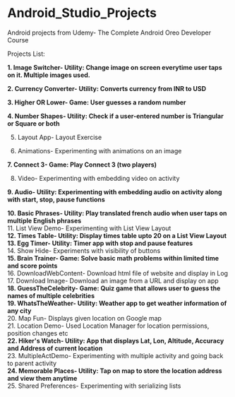 # Android_Studio_Projects
Android projects from Udemy- The Complete Android Oreo Developer Course  

Projects List:  

**1. Image Switcher-      Utility: Change image on screen everytime user taps on it. Multiple images used.**  

**2. Currency Converter-  Utility: Converts currency from INR to USD**  

**3. Higher OR Lower-     Game: User guesses a random number**  

**4. Number Shapes-       Utility: Check if a user-entered number is Triangular or Square or both**  

5. Layout App-          Layout Exercise  

6. Animations-          Experimenting with animations on an image  

**7. Connect 3-           Game: Play Connect 3 (two players)**  

8. Video-               Experimenting with embedding video on activity  

**9. Audio-               Utility: Experimenting with embedding audio on activity along with start, stop, pause functions**  

**10. Basic Phrases-      Utility: Play translated french audio when user taps on multiple English phrases**  
11. List View Demo-     Experimenting with List View Layout  
**12. Times Table-        Utility: Display times table upto 20 on a List View Layout**  
**13. Egg Timer-          Utility: Timer app with stop and pause features**  
14. Show Hide-          Experiments with visibility of buttons  
**15. Brain Trainer-      Game: Solve basic math problems within limited time and score points**  
16. DownloadWebContent- Download html file of website and display in Log  
17. Download Image-     Download an image from a URL and display on app  
**18. GuessTheCelebrity-  Game: Quiz game that allows user to guess the names of multiple celebrities**  
**19. WhatsTheWeather-    Utility: Weather app to get weather information of any city**  
20. Map Fun-            Displays given location on Google map  
21. Location Demo-      Used Location Manager for location permissions, position changes etc  
**22. Hiker's Watch-      Utility: App that displays Lat, Lon, Altitude, Accuracy and Address of current location**  
23. MultipleActDemo-    Experimenting with multiple activity and going back to parent activity  
**24. Memorable Places-   Utility: Tap on map to store the location address and view them anytime**  
25. Shared Preferences- Experimenting with serializing lists  
